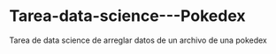 # Tarea-data-science---Pokedex
Tarea de data science de arreglar datos de un archivo de una pokedex
